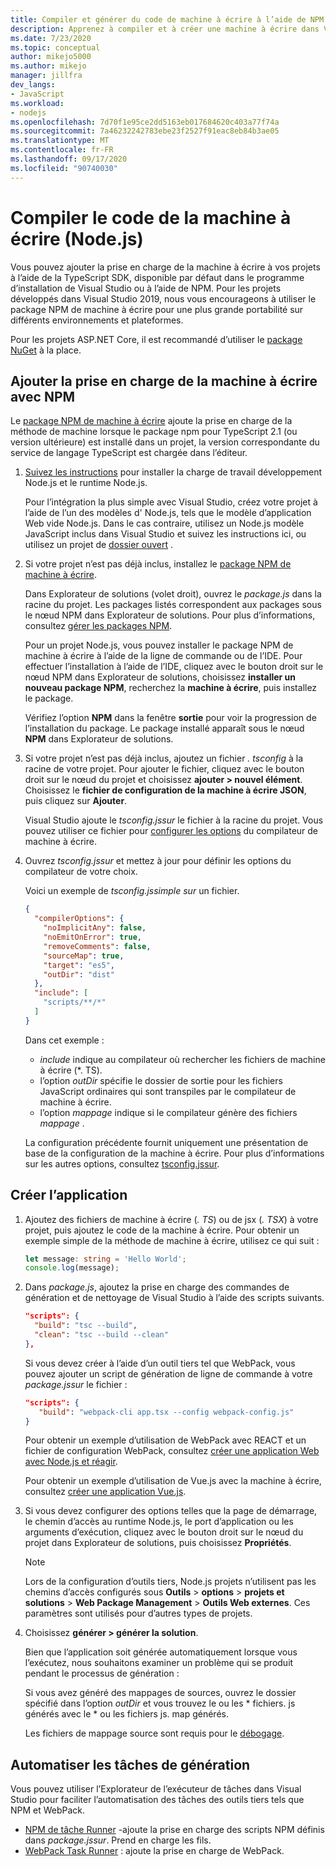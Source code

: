 ```yaml
---
title: Compiler et générer du code de machine à écrire à l’aide de NPM
description: Apprenez à compiler et à créer une machine à écrire dans Visual Studio.
ms.date: 7/23/2020
ms.topic: conceptual
author: mikejo5000
ms.author: mikejo
manager: jillfra
dev_langs:
- JavaScript
ms.workload:
- nodejs
ms.openlocfilehash: 7d70f1e95ce2dd5163eb017684620c403a77f74a
ms.sourcegitcommit: 7a46232242783ebe23f2527f91eac8eb84b3ae05
ms.translationtype: MT
ms.contentlocale: fr-FR
ms.lasthandoff: 09/17/2020
ms.locfileid: "90740030"
---
```

# <a name="compile-typescript-code-nodejs"></a>Compiler le code de la machine à écrire (Node.js)

Vous pouvez ajouter la prise en charge de la machine à écrire à vos projets à l’aide de la TypeScript SDK, disponible par défaut dans le programme d’installation de Visual Studio ou à l’aide de NPM. Pour les projets développés dans Visual Studio 2019, nous vous encourageons à utiliser le package NPM de machine à écrire pour une plus grande portabilité sur différents environnements et plateformes.

Pour les projets ASP.NET Core, il est recommandé d’utiliser le [package NuGet](../javascript/compile-typescript-code-nuget.md) à la place.

## <a name="add-typescript-support-using-npm"></a>Ajouter la prise en charge de la machine à écrire avec NPM

Le [package NPM de machine à écrire](https://www.npmjs.com/package/typescript) ajoute la prise en charge de la méthode de machine lorsque le package npm pour TypeScript 2.1 (ou version ultérieure) est installé dans un projet, la version correspondante du service de langage TypeScript est chargée dans l’éditeur.

1. [Suivez les instructions](../ide/quickstart-nodejs.md?toc=%252fvisualstudio%252fjavascript%252ftoc.json) pour installer la charge de travail développement Node.js et le runtime Node.js.

   Pour l’intégration la plus simple avec Visual Studio, créez votre projet à l’aide de l’un des modèles d' Node.js, tels que le modèle d’application Web vide Node.js. Dans le cas contraire, utilisez un Node.js modèle JavaScript inclus dans Visual Studio et suivez les instructions ici, ou utilisez un projet de [dossier ouvert](../javascript/develop-javascript-code-without-solutions-projects.md) .

1. Si votre projet n’est pas déjà inclus, installez le [package NPM de machine à écrire](https://www.npmjs.com/package/typescript).

   Dans Explorateur de solutions (volet droit), ouvrez le *package.js* dans la racine du projet. Les packages listés correspondent aux packages sous le nœud NPM dans Explorateur de solutions. Pour plus d’informations, consultez [gérer les packages NPM](../javascript/npm-package-management.md).

   Pour un projet Node.js, vous pouvez installer le package NPM de machine à écrire à l’aide de la ligne de commande ou de l’IDE. Pour effectuer l’installation à l’aide de l’IDE, cliquez avec le bouton droit sur le nœud NPM dans Explorateur de solutions, choisissez **installer un nouveau package NPM**, recherchez la **machine à écrire**, puis installez le package.

   Vérifiez l’option **NPM** dans la fenêtre **sortie** pour voir la progression de l’installation du package. Le package installé apparaît sous le nœud **NPM** dans Explorateur de solutions.

1. Si votre projet n’est pas déjà inclus, ajoutez un fichier *. tsconfig* à la racine de votre projet. Pour ajouter le fichier, cliquez avec le bouton droit sur le nœud du projet et choisissez **ajouter > nouvel élément**. Choisissez le **fichier de configuration de la machine à écrire JSON**, puis cliquez sur **Ajouter**.

   Visual Studio ajoute le *tsconfig.jssur* le fichier à la racine du projet. Vous pouvez utiliser ce fichier pour [configurer les options](https://www.typescriptlang.org/docs/handbook/tsconfig-json.html) du compilateur de machine à écrire.

1. Ouvrez *tsconfig.jssur* et mettez à jour pour définir les options du compilateur de votre choix.

   Voici un exemple de *tsconfig.jssimple sur* un fichier.

   ```json
   {
     "compilerOptions": {
       "noImplicitAny": false,
       "noEmitOnError": true,
       "removeComments": false,
       "sourceMap": true,
       "target": "es5",
       "outDir": "dist"
     },
     "include": [
       "scripts/**/*"
     ]
   }
   ```

   Dans cet exemple :
   - *include* indique au compilateur où rechercher les fichiers de machine à écrire (*. TS).
   - l’option *outDir* spécifie le dossier de sortie pour les fichiers JavaScript ordinaires qui sont transpiles par le compilateur de machine à écrire.
   - l’option *mappage* indique si le compilateur génère des fichiers *mappage* .

   La configuration précédente fournit uniquement une présentation de base de la configuration de la machine à écrire. Pour plus d’informations sur les autres options, consultez [tsconfig.jssur](https://www.typescriptlang.org/docs/handbook/tsconfig-json.html).

## <a name="build-the-application"></a>Créer l’application

1. Ajoutez des fichiers de machine à écrire (*. TS*) ou de jsx (*. TSX*) à votre projet, puis ajoutez le code de la machine à écrire. Pour obtenir un exemple simple de la méthode de machine à écrire, utilisez ce qui suit :

   ```typescript
   let message: string = 'Hello World';
   console.log(message);
   ```

1. Dans *package.js*, ajoutez la prise en charge des commandes de génération et de nettoyage de Visual Studio à l’aide des scripts suivants.

   ```json
   "scripts": {
     "build": "tsc --build",
     "clean": "tsc --build --clean"
   },
   ```

   Si vous devez créer à l’aide d’un outil tiers tel que WebPack, vous pouvez ajouter un script de génération de ligne de commande à votre *package.jssur* le fichier :

   ```json
   "scripts": {
      "build": "webpack-cli app.tsx --config webpack-config.js"
   }
   ```

   Pour obtenir un exemple d’utilisation de WebPack avec REACT et un fichier de configuration WebPack, consultez [créer une application Web avec Node.js et réagir](../javascript/tutorial-nodejs-with-react-and-jsx.md).

   Pour obtenir un exemple d’utilisation de Vue.js avec la machine à écrire, consultez [créer une application Vue.js](/javascript/create-application-with-vuejs).

1. Si vous devez configurer des options telles que la page de démarrage, le chemin d’accès au runtime Node.js, le port d’application ou les arguments d’exécution, cliquez avec le bouton droit sur le nœud du projet dans Explorateur de solutions, puis choisissez **Propriétés**.

   >[!NOTE]
   > Lors de la configuration d’outils tiers, Node.js projets n’utilisent pas les chemins d’accès configurés sous **Outils**  >  **options**  >  **projets et solutions**  >  **Web Package Management**  >  **Outils Web externes**. Ces paramètres sont utilisés pour d’autres types de projets.

1. Choisissez **générer > générer la solution**.

   Bien que l’application soit générée automatiquement lorsque vous l’exécutez, nous souhaitons examiner un problème qui se produit pendant le processus de génération :

   Si vous avez généré des mappages de sources, ouvrez le dossier spécifié dans l’option *outDir* et vous trouvez le ou les \* fichiers. js générés avec le \* ou les fichiers js. map générés.

   Les fichiers de mappage source sont requis pour le [débogage](../javascript/debug-nodejs.md).

## <a name="automate-build-tasks"></a>Automatiser les tâches de génération

Vous pouvez utiliser l’Explorateur de l’exécuteur de tâches dans Visual Studio pour faciliter l’automatisation des tâches des outils tiers tels que NPM et WebPack.

- [NPM de tâche Runner](https://marketplace.visualstudio.com/items?itemName=MadsKristensen.NPMTaskRunner) -ajoute la prise en charge des scripts NPM définis dans *package.jssur*. Prend en charge les fils.
- [WebPack Task Runner](https://marketplace.visualstudio.com/items?itemName=MadsKristensen.WebPackTaskRunner) : ajoute la prise en charge de WebPack.